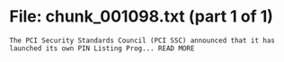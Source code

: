 ﻿# File: chunk_001098.txt (part 1 of 1)
```
The PCI Security Standards Council (PCI SSC) announced that it has launched its own PIN Listing Prog... READ MORE
```


